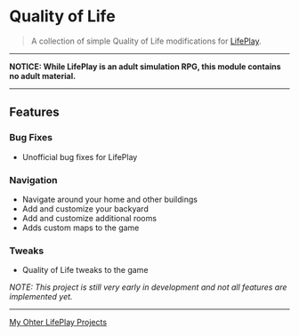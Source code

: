 # Quality of Life
> A collection of simple Quality of Life modifications for [LifePlay](https://vinfamy.itch.io/lifeplay).

-----
**NOTICE: While LifePlay is an adult simulation RPG, this module contains no adult material.**

-----
## Features

### Bug Fixes
* Unofficial bug fixes for LifePlay 

### Navigation
* Navigate around your home and other buildings
* Add and customize your backyard
* Add and customize additional rooms
* Adds custom maps to the game

### Tweaks
* Quality of Life tweaks to the game

*NOTE: This project is still very early in development and not all features are implemented yet.*

-----
[My Ohter LifePlay Projects](https://github.com/LeeThompson/lifeplay) 